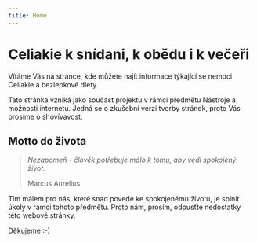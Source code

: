 ```yaml
---
title: Home
---
```


# Celiakie k snídani, k obědu i k večeři

Vítáme Vás na stránce, kde můžete najít informace týkající se nemoci Celiakie a bezlepkové diety.

Tato stránka vzniká jako součást projektu v rámci předmětu Nástroje a možnosti internetu.
Jedná se o zkušební verzi tvorby stránek, proto Vás prosíme o shovívavost.



## Motto do života

> *Nezapomeň - člověk potřebuje málo k tomu, aby vedl spokojený život.*
> 
> Marcus Aurelius

Tím málem pro nás, které snad povede ke spokojenému životu, je splnit úkoly v rámci tohoto předmětu. Proto nám, prosím, odpusťte nedostatky této webové stránky.

Děkujeme :-)

